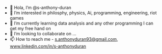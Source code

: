 - 👋 Hola, I’m @s-anthony-duran
- 👀 I’m interested in philosphy, physics, Ai, programming, engineering, riot games
- 🌱 I’m currently learning data analysis and any other programming I can get my free hand on
- 💞️ I’m looking to collaborate on ...
- 📫 How to reach me - s.anthonyduran93@gmail.com, www.linkedin.com/in/s-anthonyduran

<!---
s-anthony-duran/s-anthony-duran is a ✨ special ✨ repository because its `README.md` (this file) appears on your GitHub profile.
You can click the Preview link to take a look at your changes.
--->
